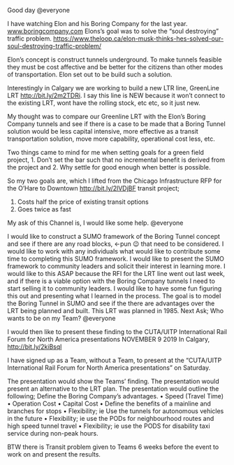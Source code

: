Good day @everyone 

I have watching Elon and his Boring Company for the last year.  www.boringcompany.com  Elons’s goal was to solve the “soul destroying” traffic problem.  https://www.theloop.ca/elon-musk-thinks-hes-solved-our-soul-destroying-traffic-problem/

Elon’s concept is construct tunnels underground.  To make tunnels feasible they must be cost affective and be better for the citizens than other modes of transportation.  Elon set out to be build such a solution.

Interestingly in Calgary we are working to build a new LTR line, GreenLine LRT http://bit.ly/2m2TDRi.  I say this line is NEW because it won’t connect to the existing LRT, wont have the rolling stock, etc etc, so it just new.

My thought was to compare our Greenline LRT with the Elon’s Boring Company tunnels and see if there is a case to be made that a Boring Tunnel solution would be less capital intensive, more effective as a transit transportation solution, move more capability, operational cost less, etc.

Two things came to mind for me when setting goals for a green field project, 1. Don’t set the bar such that no incremental benefit is derived from the project and 2. Why settle for good enough when better is possible.

So my two goals are, which I lifted from the Chicago Infrastructure RFP for the O’Hare to Downtown http://bit.ly/2lVDjBF transit project;
1.    Costs half the price of existing transit options
2.    Goes twice as fast


My ask of this Channel is, I would like some help.  @everyone 

I would like to construct a SUMO framework of the Boring Tunnel concept and see if there are any road blocks, <-pun :wink: that need to be considered.  I would like to work with any individuals what would like to contribute some time to completing this SUMO framework.
I would like to present the SUMO framework to community leaders and solicit their interest in learning more. 
I would like to this ASAP because the RFI for the LRT line went out last week, and if there is a viable option with the Boring Company tunnels I need to start selling it to community leaders.
I would like to have some fun figuring this out and presenting what I learned in the process.
The goal is to model the Boring Tunnel in SUMO and see if the there are advantages over the LRT being planned and built.  This LRT was planned in 1985.
Next Ask;  Who wants to be on my Team? @everyone 

I would then like to present these finding to the CUTA/UITP International Rail Forum for North America presentations NOVEMBER 9 2019 In Calgary, http://bit.ly/2kiBsql

I have signed up as a Team, without a Team, to present at the “CUTA/UITP International Rail Forum for North America presentations” on Saturday. 

The presentation would show the Teams’ finding. The presentation would present an alternative to the LRT plan.  The presentation would outline the following;
Define the Boring Company’s advantages.
•    Speed (Travel Time)
•    Operation Cost
•    Capital Cost 
•    Define the benefits of a mainline and branches for stops 
•    Flexibility; ie Use the tunnels for autonomous vehicles in the future
•    Flexibility; ie use the PODs for neighbourhood routes and high speed tunnel travel
•    Flexibility; ie use the PODS for disability taxi service during non-peak hours.

BTW there is Transit problem given to Teams 6 weeks before the event to work on and present the results.
